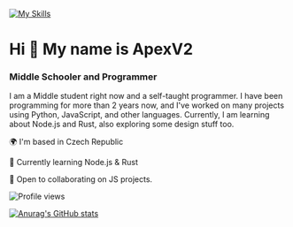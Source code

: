 [![My Skills](https://skillicons.dev/icons?i=nodejs,js,html,svelte,css,python,rust)](https://skillicons.dev)

# Hi 👋 My name is ApexV2
### Middle Schooler and Programmer
I am a Middle student right now and a self-taught programmer. I have been programming for more than 2 years now, and I've worked on many projects using Python, JavaScript, and other languages. Currently, I am learning about Node.js and Rust, also exploring some design stuff too.

🌍 I'm based in Czech Republic

🚀 Currently learning Node.js & Rust

🤝 Open to collaborating on JS projects.

![Profile views](https://komarev.com/ghpvc/?username=ApexV2&color=blue)


[![Anurag's GitHub stats](https://github-readme-stats.vercel.app/api?username=ApexV2)](https://github.com/anuraghazra/github-readme-stats)
